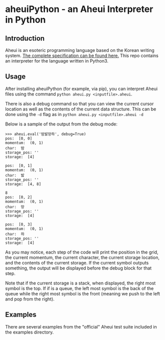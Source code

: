 # aheuiPython - an Aheui Interpreter in Python

## Introduction
Aheui is an esoteric programming language based on the Korean writing system.
[The complete specification can be found here.](https://aheui.github.io/) This
repo contains an interpreter for the language written in Python3.

## Usage
After installing aheuiPython (for example, via pip), you can interpret Aheui
files using the command `python aheui.py <inputfile>.aheui`.

There is also a debug command so that you can view the current cursor location
as well as the contents of the current data structure. This can be done using
the `-d` flag as in `python aheui.py <inputfile>.aheui -d`

Below is a sample of the output from the debug mode:

```
>>> aheui.eval('밤밣망하', debug=True)
pos:  [0, 0]
momentum:  (0, 1)
char:  밤
storage_pos: ''
storage:  [4]

pos:  [0, 1]
momentum:  (0, 1)
char:  밣
storage_pos: ''
storage:  [4, 8]

8
pos:  [0, 2]
momentum:  (0, 1)
char:  망
storage_pos: ''
storage:  [4]

pos:  [0, 3]
momentum:  (0, 1)
char:  하
storage_pos: ''
storage:  [4]
```

As you may notice, each step of the code will print the position in the grid,
the current momentum, the current character, the current storage location, and
the contents of the current storage. If the current symbol outputs something,
the output will be displayed before the debug block for that step.

Note that if the current storage is a stack, when displayed, the right most
symbol is the top. If if is a queue, the left most symbol is the back of the
queue while the right most symbol is the front (meaning we push to the left and
pop from the right).

## Examples
There are several examples from the "official" Aheui test suite included in the
examples directory.
